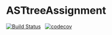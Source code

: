 # ASTtreeAssignment
[![Build Status](https://app.travis-ci.com/suryaKurella/AVLtreeAssignment-master.svg?branch=master)](https://app.travis-ci.com/suryaKurella/AVLtreeAssignment-master) &nbsp;
[![codecov](https://codecov.io/gh/suryaKurella/AVLtreeAssignment-master/branch/master/graph/badge.svg?token=LKH2YEB5VJ)](https://codecov.io/gh/suryaKurella/AVLtreeAssignment-master)
